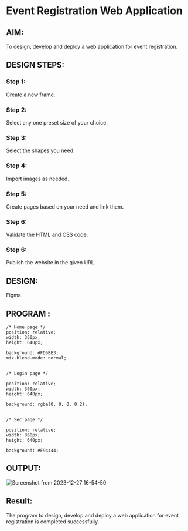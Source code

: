 # Event Registration Web Application

## AIM:
To design, develop and deploy a web application for event registration.

## DESIGN STEPS:

### Step 1:
Create a new frame.

### Step 2:

Select any one preset size of your choice.
### Step 3:

Select the shapes you need.
### Step 4:

Import images as needed.
### Step 5:
Create pages based on your need and link them.
### Step 6:

Validate the HTML and CSS code.

### Step 6:

Publish the website in the given URL.

## DESIGN:
Figma

## PROGRAM :
```
/* Home page */
position: relative;
width: 360px;
height: 640px;

background: #FD5BE3;
mix-blend-mode: normal;


/* Login page */

position: relative;
width: 360px;
height: 640px;

background: rgba(0, 0, 0, 0.2);


/* Sec page */

position: relative;
width: 360px;
height: 640px;

background: #F94444;
```
## OUTPUT:
![Screenshot from 2023-12-27 16-54-50](https://github.com/DivyaMunirathnamm/event-registration/assets/147474097/120cb435-f894-4d81-aacc-bd4eaa722685)


## Result:
The program to design, develop and deploy a web application for event registration is completed successfully.
